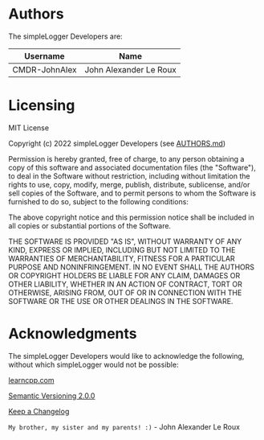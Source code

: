 Authors
=======

The simpleLogger Developers are:

| Username               | Name                   |
| ---------------------- | ---------------------- |
| CMDR-JohnAlex          | John Alexander Le Roux |

Licensing
=========

MIT License

Copyright (c) 2022 simpleLogger Developers (see [AUTHORS.md](AUTHORS.md))

Permission is hereby granted, free of charge, to any person obtaining a copy
of this software and associated documentation files (the "Software"), to deal
in the Software without restriction, including without limitation the rights
to use, copy, modify, merge, publish, distribute, sublicense, and/or sell
copies of the Software, and to permit persons to whom the Software is
furnished to do so, subject to the following conditions:

The above copyright notice and this permission notice shall be included in all
copies or substantial portions of the Software.

THE SOFTWARE IS PROVIDED "AS IS", WITHOUT WARRANTY OF ANY KIND, EXPRESS OR
IMPLIED, INCLUDING BUT NOT LIMITED TO THE WARRANTIES OF MERCHANTABILITY,
FITNESS FOR A PARTICULAR PURPOSE AND NONINFRINGEMENT. IN NO EVENT SHALL THE
AUTHORS OR COPYRIGHT HOLDERS BE LIABLE FOR ANY CLAIM, DAMAGES OR OTHER
LIABILITY, WHETHER IN AN ACTION OF CONTRACT, TORT OR OTHERWISE, ARISING FROM,
OUT OF OR IN CONNECTION WITH THE SOFTWARE OR THE USE OR OTHER DEALINGS IN THE
SOFTWARE.


Acknowledgments
===============

The simpleLogger Developers would like to acknowledge the following, without which simpleLogger would not be possible:

[learncpp.com](https://www.learncpp.com/)

[Semantic Versioning 2.0.0](https://semver.org/spec/v2.0.0.html)

[Keep a Changelog](https://keepachangelog.com/en/1.0.0/)

`My brother, my sister and my parents! :)` - John Alexander Le Roux